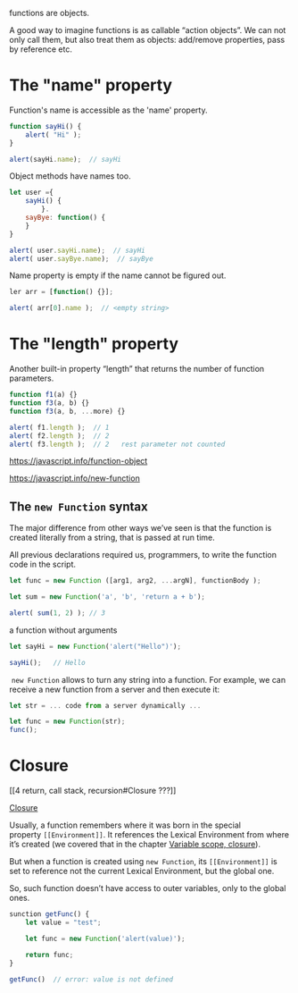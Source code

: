 
functions are objects.

A good way to imagine functions is as callable “action objects”. We can not only call them, but also treat them as objects: add/remove properties, pass by reference etc.

# The "name" property

Function's name is accessible as the 'name' property.
```js
function sayHi() {
	alert( "Hi" );
}

alert(sayHi.name);  // sayHi
```
Object methods have names too.
```js
let user ={
	sayHi() {
		}.
	sayBye: function() {
	}
}

alert( user.sayHi.name);  // sayHi
alert( user.sayBye.name);  // sayBye
```

Name property is empty if the name cannot be figured out.
```js
ler arr = [function() {}];

alert( arr[0].name );  // <empty string>
```


# The "length" property

Another built-in property “length” that returns the number of function parameters.

```js
function f1(a) {}
function f3(a, b) {}
function f3(a, b, ...more) {}

alert( f1.length );  // 1
alert( f2.length );  // 2
alert( f3.length );  // 2   rest parameter not counted
```


https://javascript.info/function-object



https://javascript.info/new-function

## The `new Function` syntax
The major difference from other ways we’ve seen is that the function is created literally from a string, that is passed at run time.

All previous declarations required us, programmers, to write the function code in the script.
```js
let func = new Function ([arg1, arg2, ...argN], functionBody );
```

```js
let sum = new Function('a', 'b', 'return a + b');

alert( sum(1, 2) ); // 3
```

a function without arguments
```js
let sayHi = new Function('alert("Hello")');

sayHi();   // Hello
```

 `new Function` allows to turn any string into a function. For example, we can receive a new function from a server and then execute it:
```js
let str = ... code from a server dynamically ...

let func = new Function(str);
func();
```


# Closure
[[4 return, call stack, recursion#Closure ???]]

 [Closure](https://javascript.info/new-function#closure)

Usually, a function remembers where it was born in the special property `[[Environment]]`. It references the Lexical Environment from where it’s created (we covered that in the chapter [Variable scope, closure](https://javascript.info/closure)).

But when a function is created using `new Function`, its `[[Environment]]` is set to reference not the current Lexical Environment, but the global one.

So, such function doesn’t have access to outer variables, only to the global ones.

```js
sunction getFunc() {
	let value = "test";

	let func = new Function('alert(value)');

	return func;
}

getFunc()  // error: value is not defined
```
